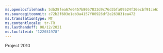 ```yaml
---
ms.openlocfilehash: 5db28fea67e6457b8057833d9c76d3bfa09524f36ecbf91ce63b94556b360efb
ms.sourcegitcommit: c72b2f603e1eb3a4157f00926df2e263831ea472
ms.translationtype: MT
ms.contentlocale: tr-TR
ms.lasthandoff: 08/12/2021
ms.locfileid: "122031978"
---
```

Project 2010
